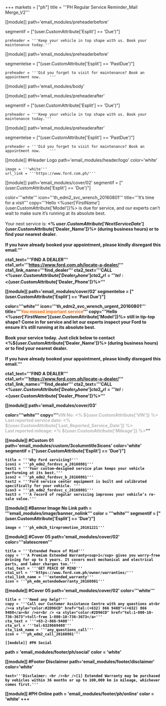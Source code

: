 +++
markets = ["ph"]
title = '''PH Regular Service Reminder_Mail Merge_V2'''

[[module]]
path='email_modules/preheaderbefore'

segmentif = ["(user.CustomAttribute['Esplit'] == 'Due')"]

	preheader = '''Keep your vehicle in top shape with us. Book your maintenance today.'''

[[module]]
path='email_modules/preheaderbefore'

segmentelse = ["(user.CustomAttribute['Esplit'] == 'PastDue')"]

	preheader = '''Did you forget to visit for maintenance? Book an appointment now.	'''

[[module]]
path='email_modules/body'


[[module]]
path='email_modules/preheaderafter'

segmentif = ["(user.CustomAttribute['Esplit'] == 'Due')"]

	preheader = '''Keep your vehicle in top shape with us. Book your maintenance today.'''

[[module]]
path='email_modules/preheaderafter'

segmentelse = ["(user.CustomAttribute['Esplit'] == 'PastDue')"]

	preheader = '''Did you forget to visit for maintenance? Book an appointment now.	'''

[[module]] #Header Logo
path='email_modules/header/logo'
color='white'

	image = '''white'''
	url_link = '''https://www.ford.com.ph/'''

[[module]]
path='email_modules/cover/02'
segmentif = ["(user.CustomAttribute['Esplit'] == 'Due')"]

color='''white'''
icon='''th_edm2_svc_wrench_20160801'''
title='''It’s time for a visit'''
copy='''Hello <%${user['FirstName']}%><br /><br />Your <%${user.CustomAttribute['Model']}%> is due for service, and our experts can’t wait to make sure it’s running at its absolute best.<br /><br />Your next service is: <strong><% ${user.CustomAttribute['NextServiceDate']} %></strong>.<br /><br />It's important to book your service today. Just click below to contact <%${user.CustomAttribute['Dealer_Name']}%> (during business hours) or to find your nearest dealer.<br /><br />If you have already booked your appointment, please kindly disregard this email.'''

cta1_text='''FIND A DEALER'''
cta1_url='''https://www.ford.com.ph/locate-a-dealer/'''
cta1_link_name='''find_dealer'''
cta2_text='''CALL <%${user.CustomAttribute['Dealer_Phone']}%>'''
cta2_url='''tel:<%${user.CustomAttribute['Dealer_Phone']}%>'''

[[module]]
path='email_modules/cover/02'
segmentelse = ["(user.CustomAttribute['Esplit'] == 'Past Due')"]

color='''white'''
icon='''th_edm2_svc_wrench_urgent_20160801'''
title='''<span style="color:#ff6600">You missed important service</span>'''
copy='''Hello <%${user['FirstName']}%><br /><br />Is your <%${user.CustomAttribute['Model']}%> still in tip-top shape? Come in for service and let our experts inspect your Ford to ensure it’s still running at its absolute best.<br /><br />Book your service today. Just click below to contact <%${user.CustomAttribute['Dealer_Name']}%> (during business hours) or to find your nearest dealer.<br /><br />If you have already booked your appointment, please kindly disregard this email.'''

cta1_text='''FIND A DEALER'''
cta1_url='''https://www.ford.com.ph/locate-a-dealer/'''
cta1_link_name='''find_dealer'''
cta2_text='''CALL <%${user.CustomAttribute['Dealer_Phone']}%>'''
cta2_url='''tel:<%${user.CustomAttribute['Dealer_Phone']}%>'''

[[module]]
path='email_modules/cover/03'

color='''white'''
copy='''<span style="color:#b3b3b3;">VIN No: <% ${user.CustomAttribute['VIN']} %><br />Last reported service date: <% ${user.CustomAttribute['Last_Reported_Service_Date']} %><br />Last reported mileage: <% ${user.CustomAttribute['Mileage']} %></span>'''

[[module]] #Custom 01
path='email_modules/custom/3columntitle3icons'
color='white'
segmentif = ["(user.CustomAttribute['Esplit'] == 'Due')"]

	title = '''Why Ford servicing?'''
	icon1 = '''ph_edm2_fordsvc_a_20160801'''
	text1 = '''Your custom-designed service plan keeps your vehicle performing at its best.'''
	icon2 = '''ph_edm2_fordsvc_b_20160801'''
	text2 = '''Ford service center equipment is built and calibrated specifically for your vehicle. '''
	icon3 = '''ph_edm2_fordsvc_c_20160801'''
	text3 = '''A record of regular servicing improves your vehicle’s re-sale value.'''

[[module]] #Banner Image No Link
path = '''email_modules/image/banner_nolink'''
color = '''white'''
segmentif = ["(user.CustomAttribute['Esplit'] == 'Due')"]

	image = '''ph_edm2b_tirepromotion_20161221'''

[[module]] #Cover 05
path='email_modules/cover/02'
color='''slatescreen'''

	title = '''Extended Peace of Mind'''
	copy = '''A Premium Extended Warranty<sup>1</sup> gives you worry-free driving for up to 5 years. It covers most mechanical and electrical parts, and labor charges too.'''
	cta1_text = '''GET PEACE OF MIND'''
	cta1_url = '''https://www.ford.com.ph/owner/warranties/'''
	cta1_link_name = '''extended_warranty'''
	icon = '''ph_edm_extendedwarranty_20160801'''

[[module]] #Cover 05
path='email_modules/cover/02'
color='''white'''

	title = '''Need any help?'''
	copy = '''Call our Customer Assistance Centre with any questions at<br /><a style="color:#2D96CD" href="tel:(+632) 866 9408">(+632) 866 9408</a><br />or<br /> <a style="color:#2D96CD" href="tel:1-800-10-736-3673">toll-free 1-800-10-736-3673</a>'''
	cta_text = '''+63-2-866-9408'''
	cta_url = '''tel:6328669408'''
	cta_link_name = '''any_questions_call'''
	icon = '''ph_edm2_call_20160801'''

	[[module]] #PH Social
path = 'email_modules/footer/ph/social'
color = 'white'

[[module]] #Footer Disclaimer
path='email_modules/footer/disclaimer'
color='white'

	text='''Disclaimer: <br /><br />[1] Extended Warranty may be purchased by vehicles within 36 months or up to 100,000 km in mileage, whichever comes first.'''

[[module]] #PH Online
path = 'email_modules/footer/ph/online'
color = 'white'
+++